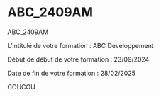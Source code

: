 # ABC_2409AM
ABC_2409AM

L’intitulé de votre formation : ABC Developpement

Début de début de votre formation : 23/09/2024

Date de fin de votre formation : 28/02/2025

COUCOU
